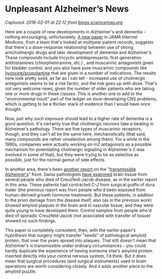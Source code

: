 # Unpleasant Alzheimer’s News

_Captured: 2016-02-01 at 22:12 from [blogs.sciencemag.org](http://blogs.sciencemag.org/pipeline/archives/2016/01/28/unpleasant-alzheimers-news)_

Here are a couple of new developments in Alzheimer's and dementia - nothing encouraging, unfortunately. [A new paper](http://archinte.jamanetwork.com/article.aspx?articleid=2091745&) in _JAMA Internal Medicine_, from a team that's looked at multiyear patient records, suggests that there's a dose-response relationship between use of strong anticholinergic drugs and later development of dementia and Alzheimer's. These compounds include tricyclic antidepressants, first-generation antihistamines (chlorpheniramine, etc.) , and muscarinic antagonists given for bladder control, and you also have pure muscarinic compounds like [hyoscine/scopolamine](https://en.wikipedia.org/wiki/Hyoscine_hydrobromide) that are given in a number of indications. The results here look pretty solid, as far as I can tell - increased use of cholinergic antagonists seems to be a risk factor, and the risk goes up with dose. That's not very welcome news, given the number of older patients who are taking one or more drugs in these classes. This is another one to add to the "environmental insult" part of the ledger on slow-developing CNS problems, which is getting to be a thicker stack of evidence than I would have once thought.

Now, just why such exposure should lead to a higher rate of dementia is a good question. It's certainly true that cholinergic neurons take a beating in Alzheimer's pathology. There are five types of muscarinic receptors, though, and they can't all be the same here, mechanistically (that said, many compounds are rather unselective among them). For a while in the 1990s, companies were actually working on m2 antagonists as a possible mechanism for potentiating cholinergic signaling in Alzheimer's (I was involved in some of that), but they were trying to be as selective as possible, just for the normal gamut of side effects.

In another area, there's been [another report ](http://www.nature.com/news/more-evidence-emerges-for-transmissible-alzheimer-s-theory-1.19229?utm_content=buffer76762&utm_medium=social&utm_source=twitter.com&utm_campaign=buffer)on the "[transmissible Alzheimer's](http://blogs.sciencemag.org/pipeline/archives/2015/09/15/prions-in-the-news-unfortunately)" front. Swiss pathologists [have examined](http://www.smw.ch/content/smw-2016-14287/) brain tissue from several people who died of Creuzfeld-Jacob disease, as in the earlier report in this area. These patients had contracted C-J from surgical grafts of dura mater (the previous report was from people who'd been exposed from human-derived growth hormone treatment). But these patients, in addition to the prion damage from the disease itself, also (as in the previous work) showed amyloid plaques in the brain and in vascular tissue, and they were quite young to have developed them. Control samples from people who'd died of sporadic Creuzfeld-Jacob (not associated with transfer of tissue) showed no such findings.

This paper is completely consistent, then, with the earlier paper's hypothesis that surgery might transfer "seeds" of pathological amyloid protein, that over the years spread into plaques. That still doesn't mean that Alzheimer's is transmissible under ordinary circumstances - you could hardly duplicate the experience of having someone else's amyloid protein inserted directly into your central nervous system, I'd think. But it does mean that surgical procedures (and surgical instruments) used in brain operations are worth considering closely. And it adds another piece to the amyloid puzzle.
